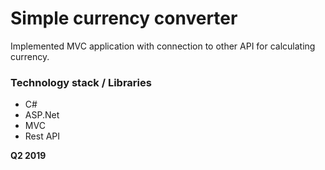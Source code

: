 # Simple currency converter

Implemented MVC application with connection to other API for calculating currency. 

### Technology stack / Libraries
  - C#
  - ASP.Net
  - MVC
  - Rest API

**Q2 2019**
